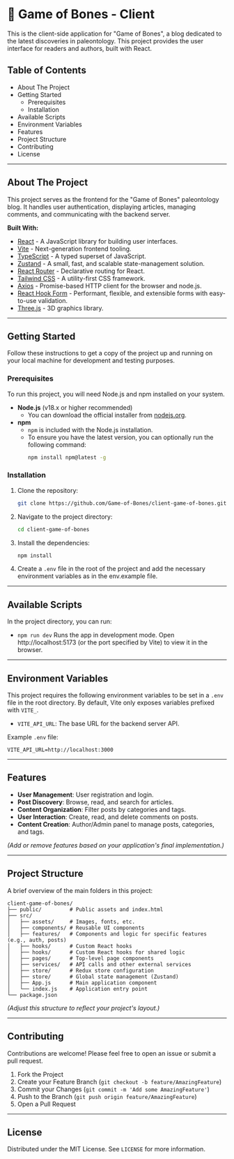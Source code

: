 # 🦴 Game of Bones - Client

This is the client-side application for "Game of Bones", a blog dedicated to the latest discoveries in paleontology. This project provides the user interface for readers and authors, built with React.

## Table of Contents

- About The Project
- Getting Started
  - Prerequisites
  - Installation
- Available Scripts
- Environment Variables
- Features
- Project Structure
- Contributing
- License

---

## About The Project

This project serves as the frontend for the "Game of Bones" paleontology blog. It handles user authentication, displaying articles, managing comments, and communicating with the backend server.

**Built With:**

*   [React](https://reactjs.org/) - A JavaScript library for building user interfaces.
*   [Vite](https://vitejs.dev/) - Next-generation frontend tooling.
*   [TypeScript](https://www.typescriptlang.org/) - A typed superset of JavaScript.
*   [Zustand](https://zustand-demo.pmnd.rs/) - A small, fast, and scalable state-management solution.
*   [React Router](https://reactrouter.com/) - Declarative routing for React.
*   [Tailwind CSS](https://tailwindcss.com/) - A utility-first CSS framework.
*   [Axios](https://axios-http.com/) - Promise-based HTTP client for the browser and node.js.
*   [React Hook Form](https://react-hook-form.com/) - Performant, flexible, and extensible forms with easy-to-use validation.
*   [Three.js](https://threejs.org/) - 3D graphics library.

---

## Getting Started

Follow these instructions to get a copy of the project up and running on your local machine for development and testing purposes.

### Prerequisites

To run this project, you will need Node.js and npm installed on your system.

*   **Node.js** (v18.x or higher recommended)
    *   You can download the official installer from [nodejs.org](https://nodejs.org/).
*   **npm**
    *   `npm` is included with the Node.js installation.
    *   To ensure you have the latest version, you can optionally run the following command:
        ```sh
        npm install npm@latest -g
        ```

### Installation

1.  Clone the repository:
    ```sh
    git clone https://github.com/Game-of-Bones/client-game-of-bones.git
    ```
2.  Navigate to the project directory:
    ```sh
    cd client-game-of-bones
    ```
3.  Install the dependencies:
    ```sh
    npm install
    ```
4.  Create a `.env` file in the root of the project and add the necessary environment variables as in the env.example file.

---

## Available Scripts

In the project directory, you can run:

*   `npm run dev`
    Runs the app in development mode. Open http://localhost:5173 (or the port specified by Vite) to view it in the browser.
---

## Environment Variables

This project requires the following environment variables to be set in a `.env` file in the root directory. By default, Vite only exposes variables prefixed with `VITE_`.

*   `VITE_API_URL`: The base URL for the backend server API.

Example `.env` file:
```
VITE_API_URL=http://localhost:3000
```

---

## Features

*   **User Management**: User registration and login.
*   **Post Discovery**: Browse, read, and search for articles.
*   **Content Organization**: Filter posts by categories and tags.
*   **User Interaction**: Create, read, and delete comments on posts.
*   **Content Creation**: Author/Admin panel to manage posts, categories, and tags.

*(Add or remove features based on your application's final implementation.)*

---

## Project Structure

A brief overview of the main folders in this project:

```
client-game-of-bones/
├── public/         # Public assets and index.html
├── src/
│   ├── assets/     # Images, fonts, etc.
│   ├── components/ # Reusable UI components
│   ├── features/   # Components and logic for specific features (e.g., auth, posts)
│   ├── hooks/      # Custom React hooks
│   ├── hooks/      # Custom React hooks for shared logic
│   ├── pages/      # Top-level page components
│   ├── services/   # API calls and other external services
│   ├── store/      # Redux store configuration
│   ├── store/      # Global state management (Zustand)
│   ├── App.js      # Main application component
│   └── index.js    # Application entry point
└── package.json
```

*(Adjust this structure to reflect your project's layout.)*

---

## Contributing

Contributions are welcome! Please feel free to open an issue or submit a pull request.

1.  Fork the Project
2.  Create your Feature Branch (`git checkout -b feature/AmazingFeature`)
3.  Commit your Changes (`git commit -m 'Add some AmazingFeature'`)
4.  Push to the Branch (`git push origin feature/AmazingFeature`)
5.  Open a Pull Request

---

## License

Distributed under the MIT License. See `LICENSE` for more information.

